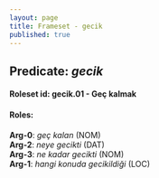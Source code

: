 ```yaml
---
layout: page
title: Frameset - gecik
published: true
---
```

<h2>Predicate: <i>gecik</i></h2>
<h4>Roleset id: gecik.01 - Geç kalmak<br>
<h4>Roles:</h4>
<b>Arg-0</b>: <i>geç kalan</i>  (NOM) <br>
<b>Arg-2</b>: <i>neye gecikti</i>  (DAT) <br>
<b>Arg-3</b>: <i>ne kadar gecikti</i>  (NOM) <br>
<b>Arg-1</b>: <i>hangi konuda gecikildiği</i>  (LOC) <br>
